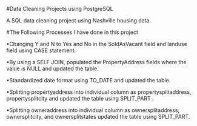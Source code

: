 #Data Cleaning Projects using PostgreSQL
 
A SQL data cleaning project using Nashville housing data.

#The Following Processes I have done in this project

•Changing Y and N to Yes and No in the SoldAsVacant field and landuse field using CASE statement.

•By using a SELF JOIN, populated the PropertyAddress fields where the value is NULL and updated the table.

•Standardized date format using TO_DATE and updated the table.

•Splitting propertyaddress into individual column as propertysplitaddress, propertysplitcity and updated the table using SPLIT_PART .

•Splitting owneraddress into individual column as ownersplitaddress, ownersplitcity, and ownersplitstates updated the table using SPLIT_PART.

